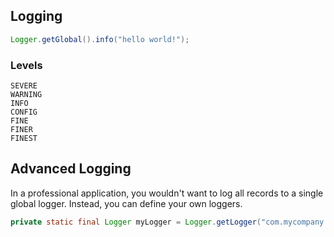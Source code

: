 ## Logging

```java
Logger.getGlobal().info("hello world!");
```

### Levels

```
SEVERE
WARNING
INFO
CONFIG
FINE
FINER
FINEST
```

## Advanced Logging

In a professional application, you wouldn't want to log all records to a single global logger. Instead, you can define your own loggers.

```java
private static final Logger myLogger = Logger.getLogger("com.mycompany.myapp");
```
